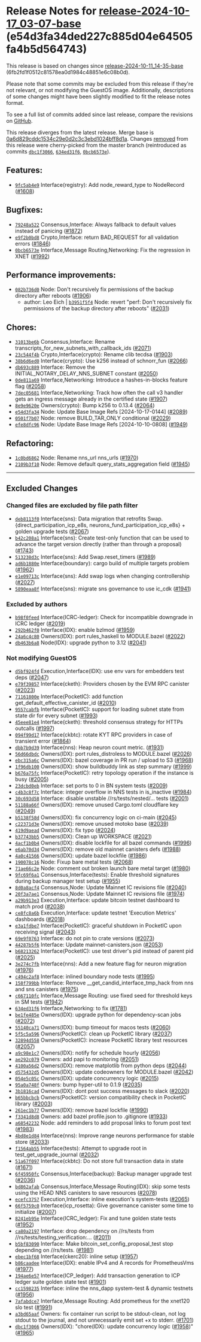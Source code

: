 Release Notes for [**release\-2024\-10\-17\_03\-07\-base**](https://github.com/dfinity/ic/tree/release-2024-10-17_03-07-base) (e54d3fa34ded227c885d04e64505fa4b5d564743\)
=========================================================================================================================================================================

This release is based on changes since [release\-2024\-10\-11\_14\-35\-base](https://dashboard.internetcomputer.org/release/6fb2fd1f0512c81578ea0d1984c48851e6c08b0d) (6fb2fd1f0512c81578ea0d1984c48851e6c08b0d).

Please note that some commits may be excluded from this release if they're not relevant, or not modifying the GuestOS image. Additionally, descriptions of some changes might have been slightly modified to fit the release notes format.

To see a full list of commits added since last release, compare the revisions on [GitHub](https://github.com/dfinity/ic/compare/release-2024-10-11_14-35-base...release-2024-10-17_03-07-base).

This release diverges from the latest release. Merge base is [0a6d829cddc1534c29e0d2c3c3ebd1024bff8d1a](https://github.com/dfinity/ic/tree/0a6d829cddc1534c29e0d2c3c3ebd1024bff8d1a). Changes [removed](https://github.com/dfinity/ic/compare/release-2024-10-17_03-07-base...release-2024-10-11_14-35-base) from this release were cherry\-picked from the master branch (reintroduced as commits [`dbc1f3066`](https://github.com/dfinity/ic/commit/dbc1f30660782596b51f1fabe923905d37c04eb2), [`634ed31f6`](https://github.com/dfinity/ic/commit/634ed31f68ff20e1a8422f95129e8c3559cc7dc5), [`0bcb6573e`](https://github.com/dfinity/ic/commit/0bcb6573ee947b84fbe53d41453c64c919717c9c)).

Features:
---------

* [`9fc5ab4e9`](https://github.com/dfinity/ic/commit/9fc5ab4e9) Interface(registry): Add node\_reward\_type to NodeRecord ([\#1608](https://github.com/dfinity/ic/pull/1608))

Bugfixes:
---------

* [`79248a522`](https://github.com/dfinity/ic/commit/79248a522) Consensus,Interface: Always fallback to default values instead of panicing ([\#1872](https://github.com/dfinity/ic/pull/1872))
* [`e9f2b0bd8`](https://github.com/dfinity/ic/commit/e9f2b0bd8) Crypto,Interface: return BAD\_REQUEST for all validation errors ([\#1846](https://github.com/dfinity/ic/pull/1846))
* [`0bcb6573e`](https://github.com/dfinity/ic/commit/0bcb6573e) Interface,Message Routing,Networking: Fix the regression in XNET ([\#1992](https://github.com/dfinity/ic/pull/1992))

Performance improvements:
-------------------------

* [`082b736d0`](https://github.com/dfinity/ic/commit/082b736d0) Node: Don't recursively fix permissions of the backup directory after reboots ([\#1906](https://github.com/dfinity/ic/pull/1906))
	+ author: Leo Eich \| [`b3951f5f4`](https://github.com/dfinity/ic/commit/b3951f5f4) Node: revert "perf: Don't recursively fix permissions of the backup directory after reboots" ([\#2031](https://github.com/dfinity/ic/pull/2031))

Chores:
-------

* [`31013be6b`](https://github.com/dfinity/ic/commit/31013be6b) Consensus,Interface: Rename transcripts\_for\_new\_subnets\_with\_callback\_ids ([\#2071](https://github.com/dfinity/ic/pull/2071))
* [`23c544f4b`](https://github.com/dfinity/ic/commit/23c544f4b) Crypto,Interface(crypto): Rename clib tecdsa ([\#1903](https://github.com/dfinity/ic/pull/1903))
* [`38b6d6ed0`](https://github.com/dfinity/ic/commit/38b6d6ed0) Interface(crypto): Use k256 instead of schnorr\_fun ([\#2066](https://github.com/dfinity/ic/pull/2066))
* [`db693c889`](https://github.com/dfinity/ic/commit/db693c889) Interface: Remove the INITIAL\_NOTARY\_DELAY\_NNS\_SUBNET constant ([\#2050](https://github.com/dfinity/ic/pull/2050))
* [`0de811a69`](https://github.com/dfinity/ic/commit/0de811a69) Interface,Networking: Introduce a hashes\-in\-blocks feature flag ([\#2058](https://github.com/dfinity/ic/pull/2058))
* [`7dec05681`](https://github.com/dfinity/ic/commit/7dec05681) Interface,Networking: Track how often the call v3 handler gets an ingress message already in the certified state ([\#1907](https://github.com/dfinity/ic/pull/1907))
* [`8e9e9620e`](https://github.com/dfinity/ic/commit/8e9e9620e) Owners(crypto): Bump k256 to 0\.13\.4 ([\#2064](https://github.com/dfinity/ic/pull/2064))
* [`e54d3fa34`](https://github.com/dfinity/ic/commit/e54d3fa34) Node: Update Base Image Refs \[2024\-10\-17\-0144] ([\#2089](https://github.com/dfinity/ic/pull/2089))
* [`0501f7b07`](https://github.com/dfinity/ic/commit/0501f7b07) Node: remove BUILD\_TAR\_ONLY conditional ([\#2029](https://github.com/dfinity/ic/pull/2029))
* [`efe8dfc96`](https://github.com/dfinity/ic/commit/efe8dfc96) Node: Update Base Image Refs \[2024\-10\-10\-0808] ([\#1949](https://github.com/dfinity/ic/pull/1949))

Refactoring:
------------

* [`1c0bd6862`](https://github.com/dfinity/ic/commit/1c0bd6862) Node: Rename nns\_url nns\_urls ([\#1970](https://github.com/dfinity/ic/pull/1970))
* [`2109b3f10`](https://github.com/dfinity/ic/commit/2109b3f10) Node: Remove default query\_stats\_aggregation field ([\#1945](https://github.com/dfinity/ic/pull/1945))

-------------------------------------------

## Excluded Changes

### Changed files are excluded by file path filter
* [`deb8113f0`](https://github.com/dfinity/ic/commit/deb8113f0) Interface(sns): Data migration that retrofits Swap.{direct\_participation\_icp\_e8s, neurons\_fund\_participation\_icp\_e8s} \+ golden upgrade tests ([\#2067](https://github.com/dfinity/ic/pull/2067))
* [`b42c208a1`](https://github.com/dfinity/ic/commit/b42c208a1) Interface(sns): Create test\-only function that can be used to advance the target version directly (rather than through a proposal) ([\#1743](https://github.com/dfinity/ic/pull/1743))
* [`513238d3c`](https://github.com/dfinity/ic/commit/513238d3c) Interface(sns): Add Swap.reset\_timers ([\#1989](https://github.com/dfinity/ic/pull/1989))
* [`ad6b1880e`](https://github.com/dfinity/ic/commit/ad6b1880e) Interface(boundary): cargo build of multiple targets problem ([\#1962](https://github.com/dfinity/ic/pull/1962))
* [`e1e09713c`](https://github.com/dfinity/ic/commit/e1e09713c) Interface(sns): Add swap logs when changing controllership ([\#2027](https://github.com/dfinity/ic/pull/2027))
* [`5890eaa8f`](https://github.com/dfinity/ic/commit/5890eaa8f) Interface(sns): migrate sns governance to use ic\_cdk ([\#1941](https://github.com/dfinity/ic/pull/1941))

### Excluded by authors
* [`b98f0feed`](https://github.com/dfinity/ic/commit/b98f0feed) Interface(ICRC\-ledger): Check for incompatible downgrade in ICRC ledger ([\#2019](https://github.com/dfinity/ic/pull/2019))
* [`292b462f0`](https://github.com/dfinity/ic/commit/292b462f0) Interface(IDX): enable bzlmod ([\#1959](https://github.com/dfinity/ic/pull/1959))
* [`24a6c4c80`](https://github.com/dfinity/ic/commit/24a6c4c80) Owners(IDX): port rules\_haskell to MODULE.bazel ([\#2022](https://github.com/dfinity/ic/pull/2022))
* [`db463b6a8`](https://github.com/dfinity/ic/commit/db463b6a8) Node(IDX): upgrade python to 3\.12 ([\#2041](https://github.com/dfinity/ic/pull/2041))

### Not modifying GuestOS
* [`d5bf924fd`](https://github.com/dfinity/ic/commit/d5bf924fd) Execution,Interface(IDX): use env vars for embedders test deps ([\#2047](https://github.com/dfinity/ic/pull/2047))
* [`e79f39857`](https://github.com/dfinity/ic/commit/e79f39857) Interface(cketh): Providers chosen by the EVM RPC canister ([\#2023](https://github.com/dfinity/ic/pull/2023))
* [`71161800e`](https://github.com/dfinity/ic/commit/71161800e) Interface(PocketIC): add function get\_default\_effective\_canister\_id ([\#2010](https://github.com/dfinity/ic/pull/2010))
* [`9557cabfb`](https://github.com/dfinity/ic/commit/9557cabfb) Interface(PocketIC): support for loading subnet state from state dir for every subnet ([\#1993](https://github.com/dfinity/ic/pull/1993))
* [`45eee81e4`](https://github.com/dfinity/ic/commit/45eee81e4) Interface(cketh): threshold consensus strategy for HTTPs outcalls ([\#1997](https://github.com/dfinity/ic/pull/1997))
* [`094f99d17`](https://github.com/dfinity/ic/commit/094f99d17) Interface(ckbtc): rotate KYT RPC providers in case of transient error ([\#1864](https://github.com/dfinity/ic/pull/1864))
* [`dbb7b9d39`](https://github.com/dfinity/ic/commit/dbb7b9d39) Interface(nns): Heap neuron count metric. ([\#1931](https://github.com/dfinity/ic/pull/1931))
* [`56d66dbdc`](https://github.com/dfinity/ic/commit/56d66dbdc) Owners(IDX): port rules\_distroless to MODULE.bazel ([\#2026](https://github.com/dfinity/ic/pull/2026))
* [`ebc315a6c`](https://github.com/dfinity/ic/commit/ebc315a6c) Owners(IDX): bazel coverage in PR run / upload to S3 ([\#1968](https://github.com/dfinity/ic/pull/1968))
* [`1f96db100`](https://github.com/dfinity/ic/commit/1f96db100) Owners(IDX): show buildbuddy link as step summary ([\#1999](https://github.com/dfinity/ic/pull/1999))
* [`b676a75fc`](https://github.com/dfinity/ic/commit/b676a75fc) Interface(PocketIC): retry topology operation if the instance is busy ([\#2005](https://github.com/dfinity/ic/pull/2005))
* [`23dcbd0eb`](https://github.com/dfinity/ic/commit/23dcbd0eb) Interface: set ports to 0 in BN system tests ([\#2009](https://github.com/dfinity/ic/pull/2009))
* [`c4b3c8f7c`](https://github.com/dfinity/ic/commit/c4b3c8f7c) Interface: integer overflow in NNS tests in is\_inactive ([\#1984](https://github.com/dfinity/ic/pull/1984))
* [`30c693d58`](https://github.com/dfinity/ic/commit/30c693d58) Interface: disable unstable //rs/tests/nested/... tests ([\#2001](https://github.com/dfinity/ic/pull/2001))
* [`51188a66f`](https://github.com/dfinity/ic/commit/51188a66f) Owners(IDX): remove unused Cargo.toml cloudflare key ([\#2049](https://github.com/dfinity/ic/pull/2049))
* [`b5138f58d`](https://github.com/dfinity/ic/commit/b5138f58d) Owners(IDX): fix concurrency logic on ci\-main ([\#2045](https://github.com/dfinity/ic/pull/2045))
* [`c22371d3e`](https://github.com/dfinity/ic/commit/c22371d3e) Owners(IDX): remove unused motoko base ([\#2039](https://github.com/dfinity/ic/pull/2039))
* [`419d9aead`](https://github.com/dfinity/ic/commit/419d9aead) Owners(IDX): fix typo ([\#2024](https://github.com/dfinity/ic/pull/2024))
* [`b37743bb5`](https://github.com/dfinity/ic/commit/b37743bb5) Owners(IDX): Clean up WORKSPACE ([\#2021](https://github.com/dfinity/ic/pull/2021))
* [`4acf1b0b4`](https://github.com/dfinity/ic/commit/4acf1b0b4) Owners(IDX): disable lockfile for all bazel commands ([\#1996](https://github.com/dfinity/ic/pull/1996))
* [`e6ab70d34`](https://github.com/dfinity/ic/commit/e6ab70d34) Owners(IDX): remove old mainnet canisters defs ([\#1988](https://github.com/dfinity/ic/pull/1988))
* [`4a0c41566`](https://github.com/dfinity/ic/commit/4a0c41566) Owners(IDX): update bazel lockfile ([\#1986](https://github.com/dfinity/ic/pull/1986))
* [`190078c16`](https://github.com/dfinity/ic/commit/190078c16) Node: Fixup bare metal tests ([\#2068](https://github.com/dfinity/ic/pull/2068))
* [`71ae66c2e`](https://github.com/dfinity/ic/commit/71ae66c2e) Node: comment out broken launch bare metal target ([\#1980](https://github.com/dfinity/ic/pull/1980))
* [`9fc69f6a1`](https://github.com/dfinity/ic/commit/9fc69f6a1) Consensus,Interface(tests): Enable threshold signatures during backup manager test setup ([\#1955](https://github.com/dfinity/ic/pull/1955))
* [`8d0a8acf4`](https://github.com/dfinity/ic/commit/8d0a8acf4) Consensus,Node: Update Mainnet IC revisions file ([\#2040](https://github.com/dfinity/ic/pull/2040))
* [`20f3a7ae1`](https://github.com/dfinity/ic/commit/20f3a7ae1) Consensus,Node: Update Mainnet IC revisions file ([\#1974](https://github.com/dfinity/ic/pull/1974))
* [`a29b913e3`](https://github.com/dfinity/ic/commit/a29b913e3) Execution,Interface: update bitcoin testnet dashboard to match prod ([\#2038](https://github.com/dfinity/ic/pull/2038))
* [`ce8fc8a6b`](https://github.com/dfinity/ic/commit/ce8fc8a6b) Execution,Interface: update testnet 'Execution Metrics' dashboards ([\#2018](https://github.com/dfinity/ic/pull/2018))
* [`e3a1fdbe7`](https://github.com/dfinity/ic/commit/e3a1fdbe7) Interface(PocketIC): graceful shutdown in PocketIC upon receiving signal ([\#2043](https://github.com/dfinity/ic/pull/2043))
* [`69e9f0763`](https://github.com/dfinity/ic/commit/69e9f0763) Interface: do not pin to crate versions ([\#2073](https://github.com/dfinity/ic/pull/2073))
* [`44287b5f6`](https://github.com/dfinity/ic/commit/44287b5f6) Interface: Update mainnet\-canisters.json ([\#2053](https://github.com/dfinity/ic/pull/2053))
* [`b68213262`](https://github.com/dfinity/ic/commit/b68213262) Interface(PocketIC): use test driver's pid instead of parent pid ([\#2025](https://github.com/dfinity/ic/pull/2025))
* [`3e274c7fb`](https://github.com/dfinity/ic/commit/3e274c7fb) Interface(nns): Add a new feature flag for neuron migration ([\#1976](https://github.com/dfinity/ic/pull/1976))
* [`c494c2af8`](https://github.com/dfinity/ic/commit/c494c2af8) Interface: inlined boundary node tests ([\#1995](https://github.com/dfinity/ic/pull/1995))
* [`158f799bb`](https://github.com/dfinity/ic/commit/158f799bb) Interface: Remove \_\_get\_candid\_interface\_tmp\_hack from nns and sns canisters ([\#1975](https://github.com/dfinity/ic/pull/1975))
* [`c667110fc`](https://github.com/dfinity/ic/commit/c667110fc) Interface,Message Routing: use fixed seed for threshold keys in SM tests ([\#1942](https://github.com/dfinity/ic/pull/1942))
* [`634ed31f6`](https://github.com/dfinity/ic/commit/634ed31f6) Interface,Networking: to fix ([\#1781](https://github.com/dfinity/ic/pull/1781))
* [`be1fe485e`](https://github.com/dfinity/ic/commit/be1fe485e) Owners(IDX): upgrade python for dependency\-scan jobs ([\#2072](https://github.com/dfinity/ic/pull/2072))
* [`55140ca71`](https://github.com/dfinity/ic/commit/55140ca71) Owners(IDX): bump timeout for macos tests ([\#2060](https://github.com/dfinity/ic/pull/2060))
* [`5f5c5a596`](https://github.com/dfinity/ic/commit/5f5c5a596) Owners(PocketIC): clean up PocketIC library ([\#2037](https://github.com/dfinity/ic/pull/2037))
* [`32894d558`](https://github.com/dfinity/ic/commit/32894d558) Owners(PocketIC): increase PocketIC library test resources ([\#2057](https://github.com/dfinity/ic/pull/2057))
* [`a9c98e1c7`](https://github.com/dfinity/ic/commit/a9c98e1c7) Owners(IDX): notify for schedule hourly ([\#2056](https://github.com/dfinity/ic/pull/2056))
* [`ae292c079`](https://github.com/dfinity/ic/commit/ae292c079) Owners: add papi to monitoring ([\#2051](https://github.com/dfinity/ic/pull/2051))
* [`4100a56d2`](https://github.com/dfinity/ic/commit/4100a56d2) Owners(IDX): remove matplotlib from python deps ([\#2044](https://github.com/dfinity/ic/pull/2044))
* [`d575432d5`](https://github.com/dfinity/ic/commit/d575432d5) Owners(IDX): update codeowners for MODULE.bazel ([\#2042](https://github.com/dfinity/ic/pull/2042))
* [`054e5c05c`](https://github.com/dfinity/ic/commit/054e5c05c) Owners(IDX): update concurrency logic ([\#2015](https://github.com/dfinity/ic/pull/2015))
* [`95a0a748f`](https://github.com/dfinity/ic/commit/95a0a748f) Owners: bump hyper\-util to 0\.1\.9 ([\#2035](https://github.com/dfinity/ic/pull/2035))
* [`3b1816cad`](https://github.com/dfinity/ic/commit/3b1816cad) Owners(IDX): dont post success messages to slack ([\#2020](https://github.com/dfinity/ic/pull/2020))
* [`b65bbcbcb`](https://github.com/dfinity/ic/commit/b65bbcbcb) Owners(PocketIC): version compatibility check in PocketIC library ([\#2003](https://github.com/dfinity/ic/pull/2003))
* [`261ec1b77`](https://github.com/dfinity/ic/commit/261ec1b77) Owners(IDX): remove bazel lockfile ([\#1990](https://github.com/dfinity/ic/pull/1990))
* [`f3341d8d8`](https://github.com/dfinity/ic/commit/f3341d8d8) Owners: add bazel profile.json to .gitignore ([\#1933](https://github.com/dfinity/ic/pull/1933))
* [`a68542232`](https://github.com/dfinity/ic/commit/a68542232) Node: add reminders to add proposal links to forum post text ([\#1983](https://github.com/dfinity/ic/pull/1983))
* [`4bd8e1d84`](https://github.com/dfinity/ic/commit/4bd8e1d84) Interface(nns): Improve range neurons performance for stable store ([\#2033](https://github.com/dfinity/ic/pull/2033))
* [`f1564ab55`](https://github.com/dfinity/ic/commit/f1564ab55) Interface(tests): Attempt to upgrade root in test\_get\_upgrade\_journal ([\#2032](https://github.com/dfinity/ic/pull/2032))
* [`51a67f097`](https://github.com/dfinity/ic/commit/51a67f097) Interface(ckbtc): Do not store full transaction data in state ([\#1671](https://github.com/dfinity/ic/pull/1671))
* [`6f45950fc`](https://github.com/dfinity/ic/commit/6f45950fc) Consensus,Interface(backup): Backup manager upgrade test ([\#2036](https://github.com/dfinity/ic/pull/2036))
* [`bd862afab`](https://github.com/dfinity/ic/commit/bd862afab) Consensus,Interface,Message Routing(IDX): skip some tests using the HEAD NNS canisters to save resources ([\#2078](https://github.com/dfinity/ic/pull/2078))
* [`ecefc3757`](https://github.com/dfinity/ic/commit/ecefc3757) Execution,Interface: inline execution's system\-tests ([\#2065](https://github.com/dfinity/ic/pull/2065))
* [`66f5759c0`](https://github.com/dfinity/ic/commit/66f5759c0) Interface(icp\_rosetta): Give governance canister some time to initialize ([\#2007](https://github.com/dfinity/ic/pull/2007))
* [`8241eb95e`](https://github.com/dfinity/ic/commit/8241eb95e) Interface(ICRC\_ledger): Fix and tune golden state tests ([\#1952](https://github.com/dfinity/ic/pull/1952))
* [`ca80a2197`](https://github.com/dfinity/ic/commit/ca80a2197) Interface: drop dependency on //rs/tests from //rs/tests/testing\_verification:... ([\#2011](https://github.com/dfinity/ic/pull/2011))
* [`b5bf83090`](https://github.com/dfinity/ic/commit/b5bf83090) Interface: Make bitcoin\_set\_config\_proposal\_test stop depending on //rs/tests. ([\#1981](https://github.com/dfinity/ic/pull/1981))
* [`ebec1bf68`](https://github.com/dfinity/ic/commit/ebec1bf68) Interface(ckerc20\): inline setup ([\#1957](https://github.com/dfinity/ic/pull/1957))
* [`b86caadee`](https://github.com/dfinity/ic/commit/b86caadee) Interface(IDX): enable IPv4 and A records for PrometheusVms ([\#1977](https://github.com/dfinity/ic/pull/1977))
* [`194ae6e57`](https://github.com/dfinity/ic/commit/194ae6e57) Interface(ICP\_ledger): Add transaction generation to ICP ledger suite golden state test ([\#1901](https://github.com/dfinity/ic/pull/1901))
* [`cc1598235`](https://github.com/dfinity/ic/commit/cc1598235) Interface: inline the nns\_dapp system\-test \& dynamic testnets ([\#1956](https://github.com/dfinity/ic/pull/1956))
* [`7afabdce7`](https://github.com/dfinity/ic/commit/7afabdce7) Interface,Message Routing: Add prometheus for the xnet120 slo test ([\#1991](https://github.com/dfinity/ic/pull/1991))
* [`a3bd65aaf`](https://github.com/dfinity/ic/commit/a3bd65aaf) Owners: fix container run script to be stdout\-clean, not log stdout to the journal, and not unnecessarily emit set \+x to stderr. ([\#1701](https://github.com/dfinity/ic/pull/1701))
* [`dbc1f3066`](https://github.com/dfinity/ic/commit/dbc1f3066) Owners(IDX): "chore(IDX): update concurrency logic ([\#1958](https://github.com/dfinity/ic/pull/1958))" ([\#1965](https://github.com/dfinity/ic/pull/1965))

